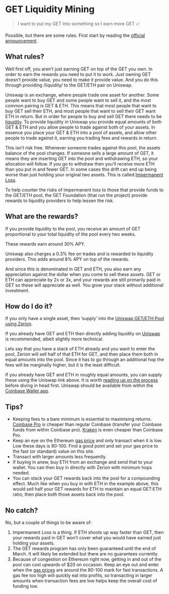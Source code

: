 # GET Liquidity Mining
> I want to put my GET into something so I earn more GET 📈

Possible, but there are some rules. First start by reading the [official announcement](https://medium.com/get-protocol/the-get-liquidity-mining-program-55cc50c4bb7e).

## What rules?
Well first off, you aren’t just earning GET on top of the GET you own. In order to earn the rewards you need to put it to work. Just owning GET doesn’t provide value, you need to make it provide value. And you do this through providing /liquidity/ to the GET/ETH pair on Uniswap.

Uniswap is an exchange, where people trade one asset for another. Some people want to buy GET and some people want to sell it, and the most common pairing is GET & ETH. This means that most people that want to buy GET sell their ETH, and most people that want to sell their GET want ETH in return. But in order for people to buy and sell GET there needs to be [liquidity](https://www.investopedia.com/terms/l/liquidity.asp). To provide liquidity in Uniswap you provide equal amounts of both GET & ETH and you allow people to trade against both of your assets. In essence you place your GET & ETH into a pool of assets, and allow other people to trade against it, earning you trading fees and rewards in return.

This isn’t risk free. Whenever someone trades against this pool, the assets balance of the pool changes. If someone sells a large amount of GET, it means they are inserting GET into the pool and withdrawing ETH, so your allocation will follow. If you go to withdraw then you’ll receive more ETH than you put in and fewer GET. In some cases this drift can end up being worse than just holding your original two assets. This is called [Impermanent Loss](https://academy.binance.com/en/articles/impermanent-loss-explained).

To help counter the risks of impermanent loss to those that provide funds to the GET/ETH pool, the GET Foundation (that run the project) provide rewards to liquidity providers to help lessen the risk.

## What are the rewards?
If you provide liquidity to the pool, you receive an amount of GET proportional to your total liquidity of the pool every two weeks.

These rewards earn around 30% APY.

Uniswap also charges a 0.3% fee on trades and is rewarded to liquidity providers. This adds around 8% APY on top of the rewards.

And since this is denominated in GET and ETH, you also earn any appreciation against the dollar when you come to sell these assets. GET or ETH can appreciate by 2x or 3x, and your rewards are still primarily paid in GET so these will appreciate as well. You grow your stack without additional investment.

## How do I do it?
If you only have a single asset, then ‘supply’ into the [Uniswap GET/ETH Pool using Zerion](https://app.zerion.io/invest/asset/UNI-V2-0x2680a95fc9de215f1034f073185cc1f2a28b4107). 

If you already have GET and ETH then directly adding liquidity on [Uniswap](https://app.uniswap.org/#/add/0x8a854288a5976036a725879164ca3e91d30c6a1b/ETH) is recommended, albeit slightly more technical.

Lets say that you have a stack of ETH already and you want to enter the pool, Zerion will sell half of that ETH for GET, and then place them both in equal amounts into the pool. Since it has to go through an additional hop the fees will be marginally higher, but it is the least difficult.

If you already have GET and ETH in roughly equal amounts, you can supply these using the Uniswap link above. It is worth [reading up on the process](https://defiprime.com/uniswap-explained#how-do-i-add-liquidity-to-uniswap) before diving in head first. Uniswap should be available from within the [Coinbase Wallet app](https://defiprime.com/uniswap-explained#how-do-i-add-liquidity-to-uniswap).

## Tips?
* Keeping fees to a bare minimum is essential to maximising returns. [Coinbase Pro](https://pro.coinbase.com/) is cheaper than regular Coinbase (transfer your Coinbase funds from within Coinbase pro). [Kraken](https://www.kraken.com/) is even cheaper than Coinbase Pro.
* Keep an eye on the Ethereum [gas price](https://www.gasnow.org/) and only transact when it is low. Low these days is 80-100. Find a good point and set your gas price to the fast (or standard) value on this site.
* Transact with larger amounts less frequently.
* If buying in anew, buy ETH from an exchange and send that to your wallet. You can then buy in directly with Zerion with minimum hops needed. 
* You can stack your GET rewards back into the pool for a compounding effect. Much like when you buy in with ETH in the example above, this would sell half your GET rewards for ETH to maintain an equal GET:ETH ratio, then place both those assets back into the pool. 

## No catch?
No, but a couple of things to be aware of:
1. Impermanent Loss is a thing. If ETH shoots up way faster than GET, then your rewards paid in GET won’t cover what you would have earned just holding your assets.
2. The GET rewards program has only been guaranteed until the end of March. It will likely be extended but there are no guarantees currently.
3. Because of congestion on Ethereum right now, getting in and out of the pool can cost upwards of $20 on occasion. Keep an eye out and enter when the [gas prices](https://www.gasnow.org/) are around the 80-100 mark for fast transactions. A gas fee too high will quickly eat into profits, so transacting in larger amounts when transaction fees are low helps keep the overall cost of funding low.
